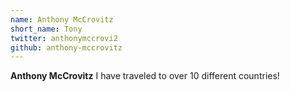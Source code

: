 ```yaml
---
name: Anthony McCrovitz
short_name: Tony
twitter: anthonymccrovi2
github: anthony-mccrovitz
---
```


**Anthony McCrovitz** I have traveled to over 10 different countries!